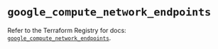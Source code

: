 # `google_compute_network_endpoints`

Refer to the Terraform Registry for docs: [`google_compute_network_endpoints`](https://registry.terraform.io/providers/hashicorp/google/6.38.0/docs/resources/compute_network_endpoints).
